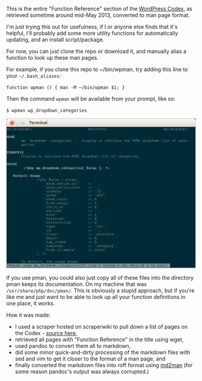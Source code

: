 This is the entire "Function Reference" section of the [WordPress
Codex](http://codex.wordpress.org), as retrieved sometime around mid-May 2013,
converted to man page format.

I'm just trying this out for usefulness, if I or anyone else finds that it's
helpful, I'll probably add some more utility functions for automatically updating,
and an install script/package.

For now, you can just clone the repo or download it, and manually alias a
function to look up these man pages.

For example, if you clone this repo to ~/bin/wpman, try adding this line to your `~/.bash_aliases`:

	function wpman () { man -M ~/bin/wpman $1; }

Then the command `wpman` will be available from your prompt, like so:

	$ wpman wp_dropdown_categories

![screenshot](screenshot.png)

If you use pman, you could also just copy all of these files into the directory
pman keeps its documentation. On my machine that was
`/usr/share/php/doc/pman/`. This is obviously a stupid approach, but if you're
like me and just want to be able to look up all your function definitions in
one place, it works.

How it was made:

- I used a scraper hosted on scraperwiki to pull down a list of pages on
  the Codex - [source here](https://scraperwiki.com/scrapers/wp_codex/),
- retrieved all pages with "Function Reference" in the title using wget, 
- used pandoc to convert them all to markdown,
- did some minor quick-and-dirty processing of the markdown files with sed and
  vim to get it closer to the format of a man page, and
- finally converted the markdown files into roff format using 
  [md2man](https://github.com/sunaku/md2man) (for some reason pandoc's output
  was always corrupted.)

